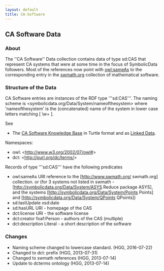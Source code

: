 ```yaml
---
layout: default
title: CA-Software
---
```


## CA Software Data ##

###  About ### 

The ''CA Software'' Data collection contains data of type sd:CAS that represent CA systems that were at some time in the focus of SymbolicData followers.  Most of the references now point with [owl:sameAs](http://www.w3.org/TR/owl-ref/#sameAs-def) to the corresponding entry in the [swmath.org](http://www.swmath.org/) collection of mathematical software.

###  Structure of the Data ### 

CA Software entries are instances of the RDF type '''sd:CAS'''. The naming scheme is &lt;symbolicdata.org/Data/System/nameofthesystem&gt; where 'nameofthesystem' is the (concatenated) name of the system in lower case letters matching [ \w+ ].

See 
* The [CA Software Knowledge Base](http://symbolicdata.org/RDFData/Systems.ttl) in Turtle format and as [Linked Data](http://symbolicdata.org/Data/Systems/).

Namespaces:
* owl: &lt;http://www.w3.org/2002/07/owl#&gt;
* dct: &lt;http://purl.org/dc/terms/&gt; 

Records of type '''sd:CAS''' have the following predicates
* owl:sameAs URI reference to the [http://www.swmath.org/ swmath.org] collection. 
or (for 3 systems not listed in swmath - [http://symbolicdata.org/Data/System/ASYS Reduce package ASYS], and the systems [http://symbolicdata.org/Data/System/Points Points] and [http://symbolicdata.org/Data/System/QPoints QPoints])
* sd:lastUpdate xsd:date
* sd:hasURL URI - homepage of the CAS
* dct:license URI - the software license
* dct:creator foaf:Person - authors of the CAS (multiple)
* dct:description Literal - a short description of the software

###  Changes ### 

* Naming scheme changed to lowercase standard. (HGG, 2016-07-22)
* Changed to dct: prefix  (HGG, 2013-07-31)
* Changed to swmath references  (HGG, 2013-07-14)
* Update to dcterms ontology (HGG, 2013-07-14)

